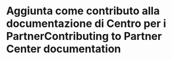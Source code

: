 # <a name="contributing-to-partner-center-documentation"></a><span data-ttu-id="ab919-101">Aggiunta come contributo alla documentazione di Centro per i Partner</span><span class="sxs-lookup"><span data-stu-id="ab919-101">Contributing to Partner Center documentation</span></span>